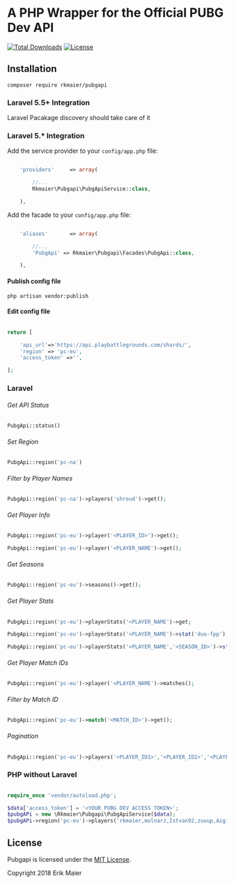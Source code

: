 # A PHP Wrapper for the Official PUBG Dev API
[![Total Downloads](https://poser.pugx.org/rkmaier/pubgapi/downloads)](https://packagist.org/packages/rkmaier/pubgapi)
[![License](https://poser.pugx.org/rkmaier/pubgapi/license)](https://packagist.org/packages/rkmaier/pubgapi)

## Installation 

` composer require rkmaier/pubgapi `

### Laravel 5.5+ Integration
Laravel Pacakage discovery should take care of it

### Laravel 5.* Integration

Add the service provider to your `config/app.php` file:

```php

    'providers'     => array(

        //...
        Rkmaier\Pubgapi\PubgApiService::class,

    ),
```

Add the facade to your `config/app.php` file:

```php

    'aliases'       => array(

        //...
        'PubgApi' => Rkmaier\Pubgapi\Facades\PubgApi::class,

    ),

```
#### Publish config file

`php artisan vendor:publish`

#### Edit config file

```php

return [

    'api_url'=>'https://api.playbattlegrounds.com/shards/',
    'region' => 'pc-eu',
    'access_token' =>'',

];

```


### Laravel

###### Get API Status

```php
PubgApi::status()
```

###### Set Region

```php
PubgApi::region('pc-na')
```

###### Filter by Player Names

```php
PubgApi::region('pc-na')->players('shroud')->get();
```

###### Get Player Info

```php
PubgApi::region('pc-eu')->player('<PLAYER_ID>')->get();
```
```php
PubgApi::region('pc-eu')->player('<PLAYER_NAME')->get();
```
###### Get Seasons

```php
PubgApi::region('pc-eu')->seasons()->get();
```

###### Get Player Stats

```php
PubgApi::region('pc-eu')->playerStats('<PLAYER_NAME')->get;
```

```php
PubgApi::region('pc-eu')->playerStats('<PLAYER_NAME')->stat('duo-fpp');
```

```php
PubgApi::region('pc-eu')->playerStats('<PLAYER_NAME','<SEASON_ID>')->stat('duo-fpp');
```

###### Get Player Match IDs

```php
PubgApi::region('pc-eu')->player('<PLAYER_NAME')->matches();
```


###### Filter by Match ID

```php
PubgApi::region('pc-eu')->match('<MATCH_ID>')->get();
```

###### Pagination

```php
PubgApi::region('pc-eu')->players('<PLAYER_ID1>','<PLAYER_ID2>','<PLAYER_ID3>')->limit(1)->offset(2)->get();
```


### PHP without Laravel 

```php

require_once 'vendor/autoload.php'; 

$data['access_token'] = '<YOUR PUBG DEV ACCESS TOKEN>'; 
$pubgAPi = new \Rkmaier\Pubgapi\PubgApiService($data); 
$pubgAPi->region('pc-eu')->players('rkmaier,molnarz,Istvan92,zuuup,Aigialeusz')->get());

```


## License

Pubgapi is licensed under the [MIT License](http://opensource.org/licenses/MIT).

Copyright 2018 Erik Maier

